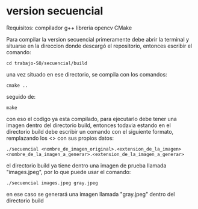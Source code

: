 # version secuencial

Requisitos:
compilador g++
libreria opencv
CMake

Para compilar la version secuencial primeramente debe abrir la terminal y situarse en la direccion donde descargó el repositorio, entonces escribir el comando:

```cd trabajo-SO/secuencial/build```

una vez situado en ese directorio, se compila con los comandos:

```cmake ..```

seguido de:

```make```

con eso el codigo ya esta compilado, para ejecutarlo debe tener una imagen dentro del directorio build, entonces todavia estando en el directorio build debe escribir un comando con el siguiente formato, remplazando los <> con sus propios datos:

```./secuencial <nombre_de_imagen_original>.<extension_de_la_imagen> <nombre_de_la_imagen_a_generar>.<extension_de_la_imagen_a_generar>```

el directorio build ya tiene dentro una imagen de prueba llamada "images.jpeg", por lo que puede usar el comando:

```./secuencial images.jpeg gray.jpeg```

en ese caso se generará una imagen llamada "gray.jpeg" dentro del directorio build
